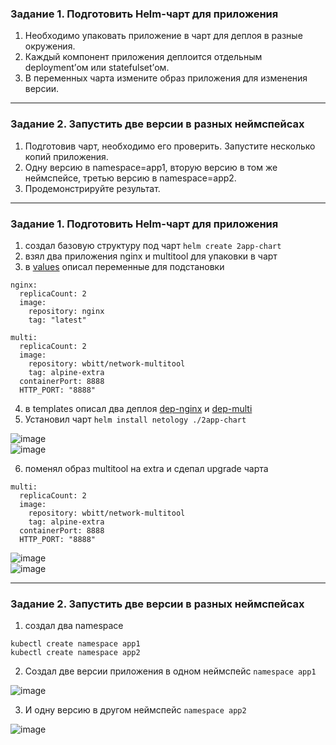 ### Задание 1. Подготовить Helm-чарт для приложения

1. Необходимо упаковать приложение в чарт для деплоя в разные окружения. 
2. Каждый компонент приложения деплоится отдельным deployment’ом или statefulset’ом.
3. В переменных чарта измените образ приложения для изменения версии.

------
### Задание 2. Запустить две версии в разных неймспейсах

1. Подготовив чарт, необходимо его проверить. Запуститe несколько копий приложения.
2. Одну версию в namespace=app1, вторую версию в том же неймспейсе, третью версию в namespace=app2.
3. Продемонстрируйте результат.
------




### Задание 1. Подготовить Helm-чарт для приложения

1. создал базовую структуру под чарт `helm create 2app-chart`
2. взял два приложения nginx и multitool для упаковки в чарт
3. в [values](https://github.com/Heimdier/DEV/blob/main/Kube/2.5/values.yml) описал переменные для подстановки
```shell
nginx:
  replicaCount: 2
  image:
    repository: nginx
    tag: "latest"

multi:
  replicaCount: 2
  image:
    repository: wbitt/network-multitool
    tag: alpine-extra
  containerPort: 8888
  HTTP_PORT: "8888"
```

4. в templates описал два деплоя [dep-nginx](https://github.com/Heimdier/DEV/blob/main/Kube/2.5/templates/dep-nginx.yml) и  [dep-multi](https://github.com/Heimdier/DEV/blob/main/Kube/2.5/templates/dep-multi.yml)
5. Установил чарт `helm install netology ./2app-chart`

![image](https://github.com/user-attachments/assets/2f8836fe-447b-4f03-914e-2d6235b8d3c0)   
![image](https://github.com/user-attachments/assets/2f17c57d-09fe-478d-98c9-718235315a11)    

6. поменял образ multitool на extra и сдепал upgrade чарта   
```shell
multi:
  replicaCount: 2
  image:
    repository: wbitt/network-multitool
    tag: alpine-extra
  containerPort: 8888
  HTTP_PORT: "8888"
```
   
![image](https://github.com/user-attachments/assets/f3dcd2ad-fbbc-45d6-831d-2304cdf5b746)    
![image](https://github.com/user-attachments/assets/8d88a2cb-ec66-4b50-bd1d-89951e0e2e59)   

------
### Задание 2. Запустить две версии в разных неймспейсах

1. создал два namespace
   
```
kubectl create namespace app1
kubectl create namespace app2
```

2. Создал две версии приложения в одном неймспейс `namespace app1`
   
 ![image](https://github.com/user-attachments/assets/df14daf4-1050-46f2-abf0-02babae37fd2)

3. И одну версию в другом неймспейс `namespace app2`

![image](https://github.com/user-attachments/assets/f58d533a-7949-4929-a3f1-348a4ef922be)



